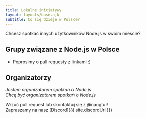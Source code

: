 ```yaml
---
title: Lokalne inicjatywy
layout: layouts/base.njk
subtitle: Co się dzieje w Polsce?
---
```


Chcesz spotkać innych użytkowników Node.js w swoim mieście? 

## Grupy związane z Node.js w Polsce

- Poprosimy o pull requesty z linkami :)



## Organizatorzy

*Jestem organizatorem spotkań o Node.js*  
*Chcę być organizatorem spotkań o Node.js*

Wrzuć pull request lub skontaktuj się z @naugtur!  
Zapraszamy na nasz [Discord]({{ site.discordUrl }})